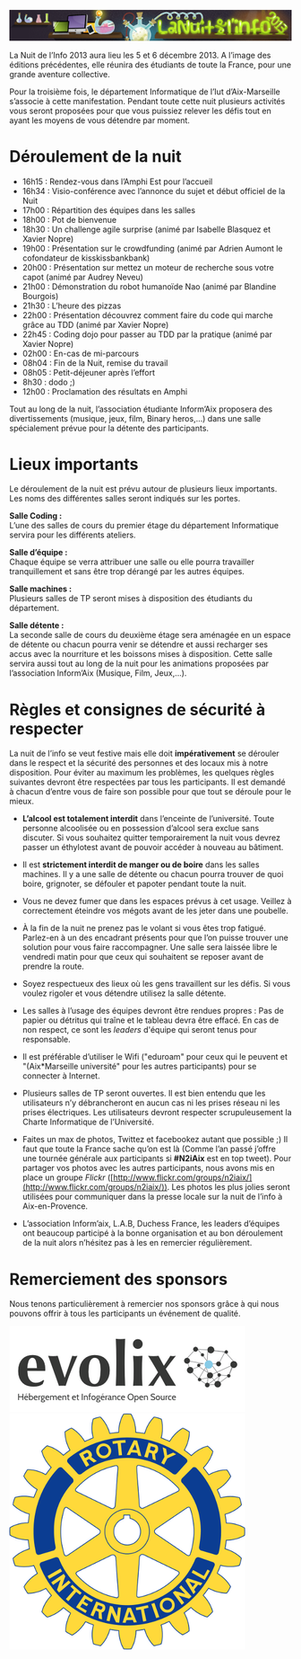 ![bannière](ban_ndi.png)

La Nuit de l’Info 2013 aura lieu les 5 et 6 décembre 2013. A l’image des éditions précédentes, elle réunira des étudiants de toute la France, pour une grande aventure collective.

Pour la troisième fois, le département Informatique de l’Iut d’Aix-Marseille s’associe à cette manifestation. Pendant toute cette nuit plusieurs activités vous seront proposées pour que vous puissiez relever les défis tout en ayant les moyens de vous détendre par moment.

Déroulement de la nuit
======================

-   16h15 : Rendez-vous dans l’Amphi Est pour l’accueil
-   16h34 : Visio-conférence avec l’annonce du sujet et début officiel de la Nuit
-   17h00 : Répartition des équipes dans les salles
-   18h00 : Pot de bienvenue
-   18h30 : Un challenge agile surprise (animé par Isabelle Blasquez et Xavier Nopre)
-   19h00 : Présentation sur le crowdfunding (animé par Adrien Aumont le cofondateur de kisskissbankbank)
-   20h00 : Présentation sur mettez un moteur de recherche sous votre capot (animé par Audrey Neveu)
-   21h00 : Démonstration du robot humanoïde Nao (animé par Blandine Bourgois)
-   21h30 : L’heure des pizzas
-   22h00 : Présentation découvrez comment faire du code qui marche grâce au TDD (animé par Xavier Nopre)
-   22h45 : Coding dojo pour passer au TDD par la pratique (animé par Xavier Nopre)
-   02h00 : En-cas de mi-parcours
-   08h04 : Fin de la Nuit, remise du travail
-   08h05 : Petit-déjeuner après l’effort
-   8h30 : dodo ;)
-   12h00 : Proclamation des résultats en Amphi

Tout au long de la nuit, l’association étudiante Inform’Aix proposera des divertissements (musique, jeux, film, Binary heros,…) dans une salle spécialement prévue pour la détente des participants.

Lieux importants
================

Le déroulement de la nuit est prévu autour de plusieurs lieux importants. Les noms des différentes salles seront indiqués sur les portes.

**Salle Coding :**  
L’une des salles de cours du premier étage du département Informatique servira pour les différents ateliers.

**Salle d’équipe :**  
Chaque équipe se verra attribuer une salle ou elle pourra travailler tranquillement et sans être trop dérangé par les autres équipes.

**Salle machines :**  
Plusieurs salles de TP seront mises à disposition des étudiants du département. 

**Salle détente :**  
La seconde salle de cours du deuxième étage sera aménagée en un espace de détente ou chacun pourra venir se détendre et aussi recharger ses accus avec la nourriture et les boissons mises à disposition. Cette salle servira aussi tout au long de la nuit pour les animations proposées par l’association Inform’Aix (Musique, Film, Jeux,...).

Règles et consignes de sécurité à respecter
===========================================

La nuit de l’info se veut festive mais elle doit **impérativement** se dérouler dans le respect et la sécurité des personnes et des locaux mis à notre disposition. Pour éviter au maximum les problèmes, les quelques règles suivantes devront être respectées par tous les participants. Il est demandé à chacun d’entre vous de faire son possible pour que tout se déroule pour le mieux.

- **L’alcool est totalement interdit** dans l’enceinte de l’université. Toute personne alcoolisée ou en possession d’alcool sera exclue sans discuter. Si vous souhaitez quitter temporairement la nuit vous devrez passer un éthylotest avant de pouvoir accéder à nouveau au bâtiment.

- Il est **strictement interdit de manger ou de boire** dans les salles machines. Il y a une salle de détente ou chacun pourra trouver de quoi boire, grignoter, se défouler et papoter pendant toute la nuit.

- Vous ne devez fumer que dans les espaces prévus à cet usage. Veillez à correctement éteindre vos mégots avant de les jeter dans une poubelle.

- À la fin de la nuit ne prenez pas le volant si vous êtes trop fatigué. Parlez-en à un des encadrant présents pour que l’on puisse trouver une solution pour vous faire raccompagner. Une salle sera laissée libre le vendredi matin pour que ceux qui souhaitent se reposer avant de prendre la route.

- Soyez respectueux des lieux où les gens travaillent sur les défis. Si vous voulez rigoler et vous détendre utilisez la salle détente.

- Les salles à l’usage des équipes devront être rendues propres : Pas de papier ou détritus qui traîne et le tableau devra être effacé. En cas de non respect, ce sont les *leaders* d'équipe qui seront tenus pour responsable.

- Il est préférable d’utiliser le Wifi ("eduroam" pour ceux qui le peuvent et "(Aix\*Marseille université" pour les autres participants) pour se connecter à Internet.

- Plusieurs salles de TP seront ouvertes. Il est bien entendu que les utilisateurs n’y débrancheront en aucun cas ni les prises réseau ni les prises électriques. Les utilisateurs devront respecter scrupuleusement la Charte Informatique de l’Université.

- Faites un max de photos, Twittez et facebookez autant que possible ;) Il faut que toute la France sache qu’on est là (Comme l’an passé j’offre une tournée générale aux participants si **#N2iAix** est en top tweet). Pour partager vos photos avec les autres participants, nous avons mis en place un groupe *Flickr* ([http://www.flickr.com/groups/n2iaix/](http://www.flickr.com/groups/n2iaix/)). Les photos les plus jolies seront utilisées pour communiquer dans la presse locale sur la nuit de l’info à Aix-en-Provence.

- L’association Inform’aix, L.A.B, Duchess France, les leaders d’équipes ont beaucoup participé à la bonne organisation et au bon déroulement de la nuit alors n’hésitez pas à les en remercier régulièrement.

Remerciement des sponsors
=========================
Nous tenons particulièrement à remercier nos sponsors grâce à qui nous pouvons offrir à tous les participants un événement de qualité.  

![Evolix](evolix.png)
![Rotary](rotary.png)


